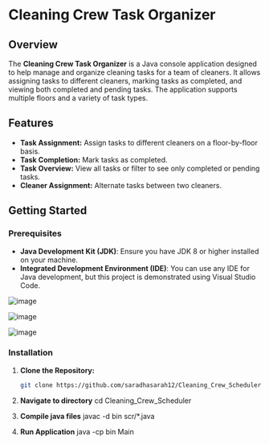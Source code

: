 # Cleaning Crew Task Organizer
## Overview

The **Cleaning Crew Task Organizer** is a Java console application designed to help manage and organize cleaning tasks for a team of cleaners. It allows assigning tasks to different cleaners, marking tasks as completed, and viewing both completed and pending tasks. The application supports multiple floors and a variety of task types.

## Features

- **Task Assignment:** Assign tasks to different cleaners on a floor-by-floor basis.
- **Task Completion:** Mark tasks as completed.
- **Task Overview:** View all tasks or filter to see only completed or pending tasks.
- **Cleaner Assignment:** Alternate tasks between two cleaners.

## Getting Started

### Prerequisites

- **Java Development Kit (JDK)**: Ensure you have JDK 8 or higher installed on your machine.
- **Integrated Development Environment (IDE)**: You can use any IDE for Java development, but this project is demonstrated using Visual Studio Code.

![image](https://github.com/user-attachments/assets/b9960677-6f63-4771-ae22-6228b5775a1f)

![image](https://github.com/user-attachments/assets/56df8013-de87-4c4c-86f7-4515ad8f964c)

![image](https://github.com/user-attachments/assets/fdf63d6c-ef5e-4481-b873-94d7aeb5089e)

### Installation

1. **Clone the Repository:**

   ```sh
   git clone https://github.com/saradhasarah12/Cleaning_Crew_Scheduler.git

2. **Navigate to directory**
     cd Cleaning_Crew_Scheduler

3. **Compile java files**
     javac -d bin scr/*.java

4. **Run Application**
     java -cp bin Main
